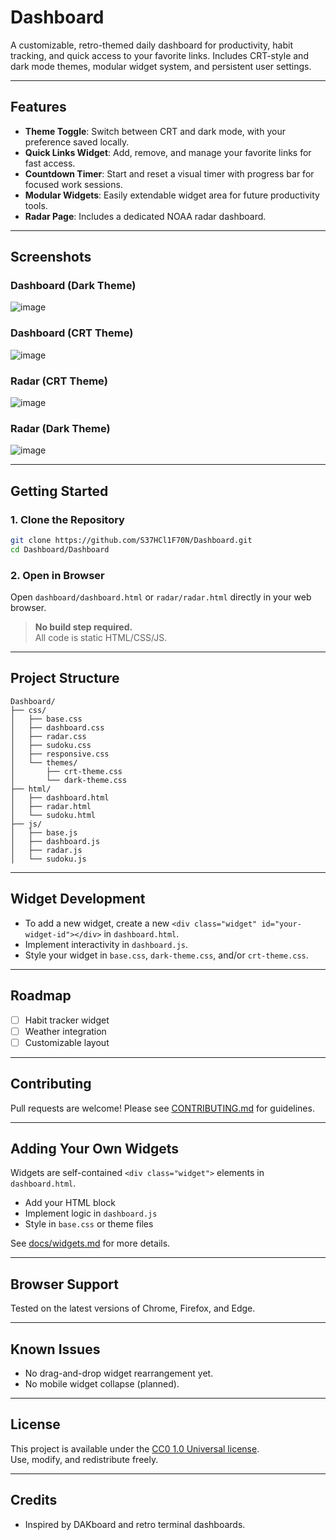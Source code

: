 # Dashboard

A customizable, retro-themed daily dashboard for productivity, habit tracking, and quick access to your favorite links. Includes CRT-style and dark mode themes, modular widget system, and persistent user settings.

---

## Features

- **Theme Toggle**: Switch between CRT and dark mode, with your preference saved locally.
- **Quick Links Widget**: Add, remove, and manage your favorite links for fast access.
- **Countdown Timer**: Start and reset a visual timer with progress bar for focused work sessions.
- **Modular Widgets**: Easily extendable widget area for future productivity tools.
- **Radar Page**: Includes a dedicated NOAA radar dashboard.

---

## Screenshots

### Dashboard (Dark Theme)
![image](https://github.com/user-attachments/assets/51623de7-3a8d-4325-989b-c0737ef78d88)


### Dashboard (CRT Theme)
![image](https://github.com/user-attachments/assets/efd12b8e-03ef-4a40-935f-66d7eb36b00a)


### Radar (CRT Theme)
![image](https://github.com/user-attachments/assets/d148b4bd-c12e-46a7-9d78-b4f9a7327b76)


### Radar (Dark Theme)
![image](https://github.com/user-attachments/assets/39140e8e-82e8-49b4-a97e-eccfc1a498f8)


---

## Getting Started

### 1. Clone the Repository

```bash
git clone https://github.com/S37HCl1F70N/Dashboard.git
cd Dashboard/Dashboard
```

### 2. Open in Browser

Open `dashboard/dashboard.html` or `radar/radar.html` directly in your web browser.

> **No build step required.**  
> All code is static HTML/CSS/JS.

---

## Project Structure

```
Dashboard/
├── css/
│   ├── base.css
│   ├── dashboard.css
│   ├── radar.css
│   ├── sudoku.css
│   ├── responsive.css
│   └── themes/
│       ├── crt-theme.css
│       └── dark-theme.css
├── html/
│   ├── dashboard.html
│   ├── radar.html
│   └── sudoku.html
├── js/
│   ├── base.js
│   ├── dashboard.js
│   ├── radar.js
│   └── sudoku.js
```

---

## Widget Development

- To add a new widget, create a new `<div class="widget" id="your-widget-id"></div>` in `dashboard.html`.
- Implement interactivity in `dashboard.js`.
- Style your widget in `base.css`, `dark-theme.css`, and/or `crt-theme.css`.

---

## Roadmap

- [ ] Habit tracker widget
- [ ] Weather integration
- [ ] Customizable layout

---

## Contributing

Pull requests are welcome! Please see [CONTRIBUTING.md](CONTRIBUTING.md) for guidelines.

---

## Adding Your Own Widgets

Widgets are self-contained `<div class="widget">` elements in `dashboard.html`.
- Add your HTML block
- Implement logic in `dashboard.js`
- Style in `base.css` or theme files

See [docs/widgets.md](docs/widgets.md) for more details.

---

## Browser Support

Tested on the latest versions of Chrome, Firefox, and Edge.

---

## Known Issues

- No drag-and-drop widget rearrangement yet.
- No mobile widget collapse (planned).

---

## License

This project is available under the [CC0 1.0 Universal license](LICENSE).  
Use, modify, and redistribute freely.

---

## Credits

- Inspired by DAKboard and retro terminal dashboards.
